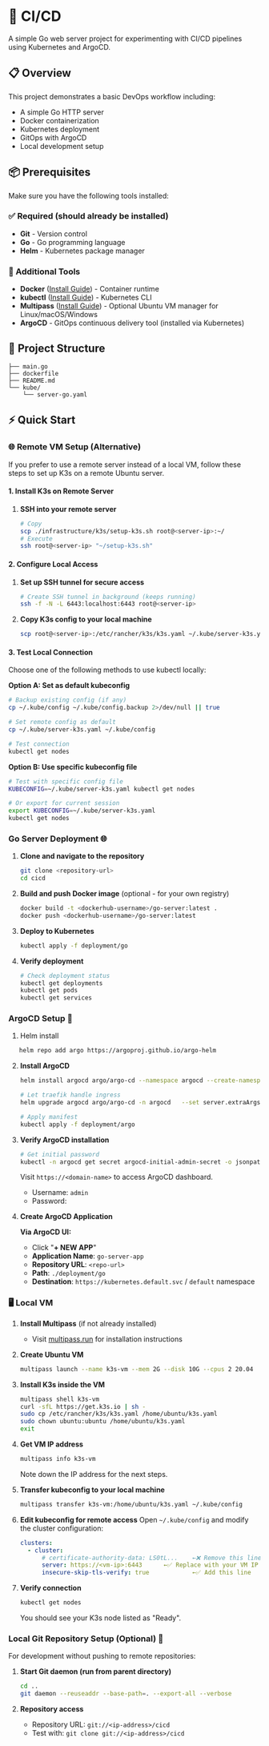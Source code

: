 # 🚀 CI/CD

A simple Go web server project for experimenting with CI/CD pipelines using Kubernetes and ArgoCD.

## 📋 Overview

This project demonstrates a basic DevOps workflow including:

- A simple Go HTTP server
- Docker containerization
- Kubernetes deployment
- GitOps with ArgoCD
- Local development setup

## 📦 Prerequisites

Make sure you have the following tools installed:

### ✅ Required (should already be installed)

- **Git** - Version control
- **Go** - Go programming language
- **Helm** - Kubernetes package manager

### 🔧 Additional Tools

- **Docker** ([Install Guide](https://docs.docker.com/get-docker/)) - Container runtime
- **kubectl** ([Install Guide](https://kubernetes.io/docs/tasks/tools/)) - Kubernetes CLI
- **Multipass** ([Install Guide](https://multipass.run/install)) - Optional Ubuntu VM manager for Linux/macOS/Windows
- **ArgoCD** - GitOps continuous delivery tool (installed via Kubernetes)

## 📁 Project Structure

```
├── main.go
├── dockerfile
├── README.md
└── kube/
    └── server-go.yaml
```

## ⚡ Quick Start

### 🌐 Remote VM Setup (Alternative)

If you prefer to use a remote server instead of a local VM, follow these steps to set up K3s on a remote Ubuntu server.

#### 1. Install K3s on Remote Server

1. **SSH into your remote server**

   ```bash
   # Copy
   scp ./infrastructure/k3s/setup-k3s.sh root@<server-ip>:~/
   # Execute
   ssh root@<server-ip> "~/setup-k3s.sh"
   ```

#### 2. Configure Local Access

1. **Set up SSH tunnel for secure access**

   ```bash
   # Create SSH tunnel in background (keeps running)
   ssh -f -N -L 6443:localhost:6443 root@<server-ip>
   ```

2. **Copy K3s config to your local machine**

   ```bash
   scp root@<server-ip>:/etc/rancher/k3s/k3s.yaml ~/.kube/server-k3s.yaml
   ```

#### 3. Test Local Connection

Choose one of the following methods to use kubectl locally:

**Option A: Set as default kubeconfig**

```bash
# Backup existing config (if any)
cp ~/.kube/config ~/.kube/config.backup 2>/dev/null || true

# Set remote config as default
cp ~/.kube/server-k3s.yaml ~/.kube/config

# Test connection
kubectl get nodes
```

**Option B: Use specific kubeconfig file**

```bash
# Test with specific config file
KUBECONFIG=~/.kube/server-k3s.yaml kubectl get nodes

# Or export for current session
export KUBECONFIG=~/.kube/server-k3s.yaml
kubectl get nodes
```

### Go Server Deployment 🌐

1. **Clone and navigate to the repository**

   ```bash
   git clone <repository-url>
   cd cicd
   ```

2. **Build and push Docker image** (optional - for your own registry)

   ```bash
   docker build -t <dockerhub-username>/go-server:latest .
   docker push <dockerhub-username>/go-server:latest
   ```

3. **Deploy to Kubernetes**

   ```bash
   kubectl apply -f deployment/go
   ```

4. **Verify deployment**

   ```bash
   # Check deployment status
   kubectl get deployments
   kubectl get pods
   kubectl get services
   ```

### ArgoCD Setup 🚀

1. Helm install

```bash
   helm repo add argo https://argoproj.github.io/argo-helm
```

2. **Install ArgoCD**

   ```bash
   helm install argocd argo/argo-cd --namespace argocd --create-namespace

   # Let traefik handle ingress
   helm upgrade argocd argo/argo-cd -n argocd   --set server.extraArgs[0]=--insecure

   # Apply manifest
   kubectl apply -f deployment/argo
   ```

3. **Verify ArgoCD installation**

   ```bash
   # Get initial password
   kubectl -n argocd get secret argocd-initial-admin-secret -o jsonpath="{.data.password}" | base64 -d
   ```

   Visit `https://<domain-name>` to access ArgoCD dashboard.

   - Username: `admin`
   - Password: <initial-password>

4. **Create ArgoCD Application**

   **Via ArgoCD UI:**

   - Click "**+ NEW APP**"
   - **Application Name**: `go-server-app`
   - **Repository URL**: `<repo-url>`
   - **Path**: `./deployment/go`
   - **Destination**: `https://kubernetes.default.svc` / `default` namespace

### 🖥️ Local VM

1. **Install Multipass** (if not already installed)

   - Visit [multipass.run](https://multipass.run/install) for installation instructions

2. **Create Ubuntu VM**

   ```bash
   multipass launch --name k3s-vm --mem 2G --disk 10G --cpus 2 20.04
   ```

3. **Install K3s inside the VM**

   ```bash
   multipass shell k3s-vm
   curl -sfL https://get.k3s.io | sh -
   sudo cp /etc/rancher/k3s/k3s.yaml /home/ubuntu/k3s.yaml
   sudo chown ubuntu:ubuntu /home/ubuntu/k3s.yaml
   exit
   ```

4. **Get VM IP address**

   ```bash
   multipass info k3s-vm
   ```

   Note down the IP address for the next steps.

5. **Transfer kubeconfig to your local machine**

   ```bash
   multipass transfer k3s-vm:/home/ubuntu/k3s.yaml ~/.kube/config
   ```

6. **Edit kubeconfig for remote access**
   Open `~/.kube/config` and modify the cluster configuration:

   ```yaml
   clusters:
     - cluster:
         # certificate-authority-data: LS0tL...    ←❌ Remove this line
         server: https://<vm-ip>:6443      ←✅ Replace with your VM IP
         insecure-skip-tls-verify: true            ←✅ Add this line
   ```

7. **Verify connection**
   ```bash
   kubectl get nodes
   ```
   You should see your K3s node listed as "Ready".

### Local Git Repository Setup (Optional) 🌳

For development without pushing to remote repositories:

1. **Start Git daemon (run from parent directory)**

   ```bash
   cd ..
   git daemon --reuseaddr --base-path=. --export-all --verbose
   ```

2. **Repository access**
   - Repository URL: `git://<ip-address>/cicd`
   - Test with: `git clone git://<ip-address>/cicd`
